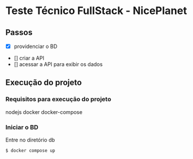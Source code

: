 # Teste Técnico FullStack - NicePlanet

## Passos
- [x] providenciar o BD
- [] criar a API
- [] acessar a API para exibir os dados

## Execução do projeto

### Requisitos para execução do projeto
nodejs
docker
docker-compose

### Iniciar o BD
Entre no diretório db
```
$ docker compose up
```